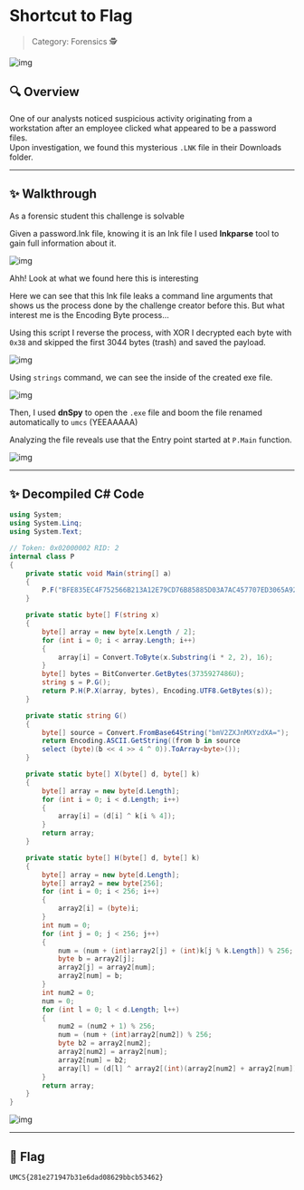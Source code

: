 # Shortcut to Flag

> Category: Forensics 🕵️

![img](Question.png)

## 🔍 Overview

One of our analysts noticed suspicious activity originating from a workstation after an employee clicked what appeared to be a password files.  
Upon investigation, we found this mysterious `.LNK` file in their Downloads folder.

---

## ✨ Walkthrough

As a forensic student this challenge is solvable        

Given a password.lnk file, knowing it is an lnk file I used **lnkparse** tool to gain full information about it. 

![img](picture2.png)

Ahh! Look at what we found here this is interesting          

Here we can see that this lnk file leaks a command line arguments that shows us the process done by the challenge creator before this. But what interest me is the Encoding Byte process…

Using this script I reverse the process, with XOR I decrypted each byte with `0x38` and skipped the first 3044 bytes (trash) and saved the payload.     

![img](picture3.png)

Using `strings` command, we can see the inside of the created exe file.  

![img](picture4.png)

Then, I used **dnSpy** to open the `.exe` file and boom the file renamed automatically to `umcs` (YEEAAAAA)  

Analyzing the file reveals use that the Entry point started at `P.Main` function.  

![img](picture5.png)

---

## ✨ Decompiled C# Code

```csharp
using System; 
using System.Linq; 
using System.Text; 

// Token: 0x02000002 RID: 2 
internal class P 
{ 
    private static void Main(string[] a) 
    { 
        P.F("BFE835EC4F752566B213A12E79CD76B85885D03A7AC457707ED3065A92C7229EE2574D045F1D"); 
    } 

    private static byte[] F(string x) 
    { 
        byte[] array = new byte[x.Length / 2]; 
        for (int i = 0; i < array.Length; i++) 
        { 
            array[i] = Convert.ToByte(x.Substring(i * 2, 2), 16); 
        } 
        byte[] bytes = BitConverter.GetBytes(3735927486U); 
        string s = P.G(); 
        return P.H(P.X(array, bytes), Encoding.UTF8.GetBytes(s)); 
    } 

    private static string G() 
    { 
        byte[] source = Convert.FromBase64String("bmV2ZXJnMXYzdXA="); 
        return Encoding.ASCII.GetString((from b in source 
        select (byte)(b << 4 >> 4 ^ 0)).ToArray<byte>()); 
    } 

    private static byte[] X(byte[] d, byte[] k) 
    { 
        byte[] array = new byte[d.Length]; 
        for (int i = 0; i < d.Length; i++) 
        { 
            array[i] = (d[i] ^ k[i % 4]); 
        } 
        return array; 
    } 

    private static byte[] H(byte[] d, byte[] k) 
    { 
        byte[] array = new byte[d.Length]; 
        byte[] array2 = new byte[256]; 
        for (int i = 0; i < 256; i++) 
        { 
            array2[i] = (byte)i; 
        } 
        int num = 0; 
        for (int j = 0; j < 256; j++) 
        { 
            num = (num + (int)array2[j] + (int)k[j % k.Length]) % 256; 
            byte b = array2[j]; 
            array2[j] = array2[num]; 
            array2[num] = b; 
        } 
        int num2 = 0; 
        num = 0; 
        for (int l = 0; l < d.Length; l++) 
        { 
            num2 = (num2 + 1) % 256; 
            num = (num + (int)array2[num2]) % 256; 
            byte b2 = array2[num2]; 
            array2[num2] = array2[num]; 
            array2[num] = b2; 
            array[l] = (d[l] ^ array2[(int)(array2[num2] + array2[num]) % 256]); 
        } 
        return array; 
    } 
} 
```

![img](picture6.png)

---

## 🚩 Flag
```
UMCS{281e271947b31e6dad08629bbcb53462}
```

